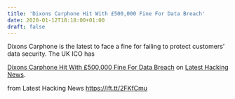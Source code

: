```yaml
---
title: 'Dixons Carphone Hit With £500,000 Fine For Data Breach'
date: 2020-01-12T18:18:00+01:00
draft: false
---
```


Dixons Carphone is the latest to face a fine for failing to protect customers’ data security. The UK ICO has

[Dixons Carphone Hit With £500,000 Fine For Data Breach](https://latesthackingnews.com/2020/01/12/dixons-carphone-hit-with-500000-fine-for-data-breach/) on [Latest Hacking News](https://latesthackingnews.com).

  
  
from Latest Hacking News https://ift.tt/2FKfCmu